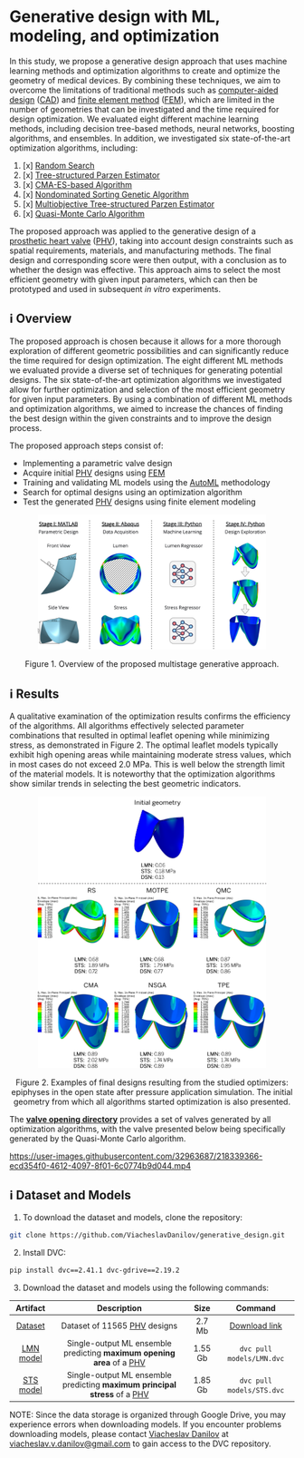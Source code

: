 # Generative design with ML, modeling, and optimization
In this study, we propose a generative design approach that uses machine learning methods and optimization algorithms to create and optimize the geometry of medical devices. By combining these techniques, we aim to overcome the limitations of traditional methods such as [computer-aided design](https://en.wikipedia.org/wiki/Computer-aided_design) ([CAD](https://en.wikipedia.org/wiki/Computer-aided_design)) and [finite element method](https://en.wikipedia.org/wiki/Finite_element_method) ([FEM](https://en.wikipedia.org/wiki/Finite_element_method)), which are limited in the number of geometries that can be investigated and the time required for design optimization. We evaluated eight different machine learning methods, including decision tree-based methods, neural networks, boosting algorithms, and ensembles. In addition, we investigated six state-of-the-art optimization algorithms, including:
1. [x] [Random Search](https://www.jmlr.org/papers/v13/bergstra12a.html)
2. [x] [Tree-structured Parzen Estimator](https://papers.nips.cc/paper/2011/hash/86e8f7ab32cfd12577bc2619bc635690-Abstract.html)
3. [x] [CMA-ES-based Algorithm](https://arxiv.org/abs/1604.00772)
4. [x] [Nondominated Sorting Genetic Algorithm](https://ieeexplore.ieee.org/document/996017)
5. [x] [Multiobjective Tree-structured Parzen Estimator](https://www.jair.org/index.php/jair/article/view/13188)
6. [x] [Quasi-Monte Carlo Algorithm](https://www.jmlr.org/papers/v13/bergstra12a.html)

The proposed approach was applied to the generative design of a [prosthetic heart valve](https://en.wikipedia.org/wiki/Artificial_heart_valve) ([PHV](https://en.wikipedia.org/wiki/Artificial_heart_valve)), taking into account design constraints such as spatial requirements, materials, and manufacturing methods. The final design and corresponding score were then output, with a conclusion as to whether the design was effective. This approach aims to select the most efficient geometry with given input parameters, which can then be prototyped and used in subsequent _in vitro_ experiments.

## ℹ️ Overview
The proposed approach is chosen because it allows for a more thorough exploration of different geometric possibilities and can significantly reduce the time required for design optimization. The eight different ML methods we evaluated provide a diverse set of techniques for generating potential designs. The six state-of-the-art optimization algorithms we investigated allow for further optimization and selection of the most efficient geometry for given input parameters. By using a combination of different ML methods and optimization algorithms, we aimed to increase the chances of finding the best design within the given constraints and to improve the design process.

The proposed approach steps consist of:
* Implementing a parametric valve design
* Acquire initial [PHV](https://en.wikipedia.org/wiki/Artificial_heart_valve) designs using [FEM](https://en.wikipedia.org/wiki/Finite_element_method)
* Training and validating ML models using the [AutoML](https://en.wikipedia.org/wiki/Automated_machine_learning) methodology
* Search for optimal designs using an optimization algorithm
* Test the generated [PHV](https://en.wikipedia.org/wiki/Artificial_heart_valve) designs using finite element modeling

<p align="center">
  <img width="80%" height="80%" src="media/workflow.png" alt="Approach overview">
</p>

<p align="center">
    Figure 1. Overview of the proposed multistage generative approach.
</p>

## ℹ️ Results
A qualitative examination of the optimization results confirms the efficiency of the algorithms. All algorithms effectively selected parameter combinations that resulted in optimal leaflet opening while minimizing stress, as demonstrated in Figure 2. The optimal leaflet models typically exhibit high opening areas while maintaining moderate stress values, which in most cases do not exceed 2.0 MPa. This is well below the strength limit of the material models. It is noteworthy that the optimization algorithms show similar trends in selecting the best geometric indicators.

<p align="center">
  <img width="80%" height="80%" src="media/generated_valves.png" alt="Approach overview">
</p>

<p align="center">
    Figure 2. Examples of final designs resulting from the studied optimizers: epiphyses in the open state after pressure application simulation. The initial geometry from which all algorithms started optimization is also presented.
</p>

The [**valve opening directory**](https://github.com/ViacheslavDanilov/generative_design/tree/main/media/valve_opening) provides a set of valves generated by all optimization algorithms, with the valve presented below being specifically generated by the Quasi-Monte Carlo algorithm.

https://user-images.githubusercontent.com/32963687/218339366-ecd354f0-4612-4097-8f01-6c0774b9d044.mp4

## ℹ️ Dataset and Models

1. To download the dataset and models, clone the repository:
``` bash
git clone https://github.com/ViacheslavDanilov/generative_design.git
```

2. Install DVC:
``` bash
pip install dvc==2.41.1 dvc-gdrive==2.19.2
```

3. Download the dataset and models using the following commands:

|                                           Artifact                                            |                                                            Description                                                             |  Size   |                                              Command                                               |
|:---------------------------------------------------------------------------------------------:|:----------------------------------------------------------------------------------------------------------------------------------:|:-------:|:--------------------------------------------------------------------------------------------------:|
| [Dataset](https://github.com/ViacheslavDanilov/generative_design/blob/main/dataset/data.xlsx) |                        Dataset of 11565 [PHV](https://en.wikipedia.org/wiki/Artificial_heart_valve) designs                        | 2.7 Mb  | [Download link](https://github.com/ViacheslavDanilov/generative_design/raw/main/dataset/data.xlsx) |
| [LMN model](https://github.com/ViacheslavDanilov/generative_design/blob/main/models/LMN.dvc)  |   Single-output ML ensemble predicting **maximum opening area** of a [PHV](https://en.wikipedia.org/wiki/Artificial_heart_valve)   | 1.55 Gb |                                   ```dvc pull models/LMN.dvc```                                    |
| [STS model](https://github.com/ViacheslavDanilov/generative_design/blob/main/models/STS.dvc)  | Single-output ML ensemble predicting **maximum principal stress** of a [PHV](https://en.wikipedia.org/wiki/Artificial_heart_valve) | 1.85 Gb |                                   ```dvc pull models/STS.dvc```                                    |

NOTE: Since the data storage is organized through Google Drive, you may experience errors when downloading models. If you encounter problems downloading models, please contact [Viacheslav Danilov](https://github.com/ViacheslavDanilov) at <a href="mailto:viacheslav.v.danilov@gmail.com">viacheslav.v.danilov@gmail.com</a> to gain access to the DVC repository.
